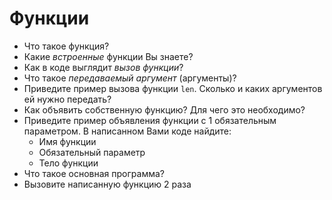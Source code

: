 # Функции

* Что такое функция? 
* Какие _встроенные_ функции Вы знаете?
* Как в коде выглядит _вызов функции_?
* Что такое _передаваемый аргумент_ (аргументы)?
* Приведите пример вызова функции `len`. Сколько и каких аргументов ей нужно передать?
* Как объявить собственную функцию? Для чего это необходимо?
* Приведите пример объявления функции с 1 обязательным параметром. В написанном Вами коде найдите:
  * Имя функции
  * Обязательный параметр
  * Тело функции
* Что такое основная программа?
* Вызовите написанную функцию 2 раза
  